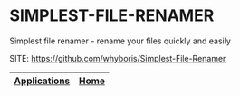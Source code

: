 # SIMPLEST-FILE-RENAMER

 Simplest file renamer - rename your files quickly and easily

 SITE: https://github.com/whyboris/Simplest-File-Renamer

 | [Applications](https://portable-linux-apps.github.io/apps.html) | [Home](https://portable-linux-apps.github.io)
 | --- | --- |
